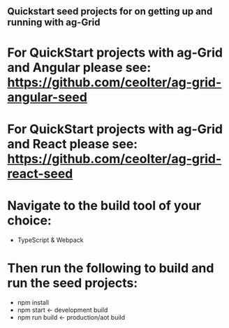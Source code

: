 ## Quickstart seed projects for on getting up and running with ag-Grid 

# For QuickStart projects with ag-Grid and Angular please see: https://github.com/ceolter/ag-grid-angular-seed
# For QuickStart projects with ag-Grid and React please see: https://github.com/ceolter/ag-grid-react-seed

# Navigate to the build tool of your choice: 
* TypeScript & Webpack

# Then run the following to build and run the seed projects:

* npm install
* npm start         <- development build
* npm run build     <- production/aot build
